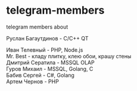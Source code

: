 # telegram-members
telegram members about

Руслан Багаутдинов - С/C++ QT

Иван Телевный - PHP, Node.js    
Mr. Best - кладу плитку, клею обои, крашу стены   
Дмитрий Сератила - MSSQL OLAP   
Гуров Михаил - MSSQL, Golang, C   
Бабив Сергей - C#, Golang   
Артем Чернов - PHP    

